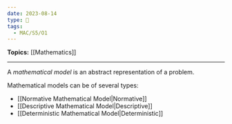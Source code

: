 ```yaml
---
date: 2023-08-14
type: 🧠
tags:
  - MAC/S5/O1
---
```


**Topics:** [[Mathematics]]

---

A _mathematical model_ is an abstract representation of a problem.

Mathematical models can be of several types:

- [[Normative Mathematical Model|Normative]]
- [[Descriptive Mathematical Model|Descriptive]]
- [[Deterministic Mathematical Model|Deterministic]]
